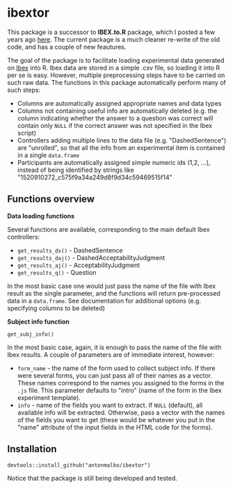 # ibextor

This package is a successor to **IBEX.to.R** package, which I posted a few years
ago [here](https://groups.google.com/forum/#!topic/ibexexperiments/_b5eMmiCQTY).
The current package is a much cleaner re-write of the old code, and has a couple 
of new feautures.

The goal of the package is to facilitate loading experimental data generated on [Ibex](http://spellout.net/ibexfarm) into R. Ibex data are stored in a simple .csv file,
so loading it into R per se is easy. However, multiple preprocessing steps have to
be carried on such raw data. The functions in this package automatically perform
many of such steps:

+ Columns are automatically assigned appropriate names and data types
+ Columns not containing useful info are automatically deleted (e.g. the column 
indicating whether the answer to a question was correct will contain only `NULL` 
if the correct answer was not specified in the Ibex script)
+ Controllers adding multiple lines to the data file (e.g. "DashedSentence") are
"unrolled", so that all the info from an experimental item is contained in a single
`data.frame`
+ Participants are automatically assigned simple numeric ids (1,2, ...), instead
of being identified by strings like "1520910272_c575f9a34a249d8f9d34c59469515f14"

## Functions overview

**Data loading functions**

Several functions are available, corresponding to the main default Ibex controllers:

+ `get_results_ds()` - DashedSentence
+ `get_results_daj()` - DashedAcceptabilityJudgment
+ `get_results_aj()` - AcceptabilityJudgment
+ `get_results_q()` - Question

In the most basic case one would just pass the name of the file with Ibex result 
as the single parameter, and the functions will return pre-processed data in a 
`data.frame`. See documentation for additional options (e.g. specifying columns
to be deleted)

**Subject info function**

`get_subj_info()`

In the most basic case, again, it is enough to pass the name of the file with
Ibex results. A couple of parameters are of immediate interest, however:

+ `form_name` - the name of the form used to collect subject info. If there were
several forms, you can just pass all of their names as a vector. These names correspond
to the names you assigned to the forms in the `.js` file. This parameter
defaults to "intro" (name of the form in the Ibex experiment template).
+ `info` - name of the fields you want to extract. If `NULL` (default), all
available info will be extracted. Otherwise, pass a vector with the names
of the fields you want to get (these would be whatever you  put in the 
"name" attribute of the input fields in the HTML code for the forms).

## Installation

`devtools::install_github("antonmalko/ibextor")`

Notice that the package is still being developed and tested.





